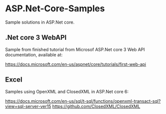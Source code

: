 # ASP.Net-Core-Samples

Sample solutions in ASP.Net core.

## .Net core 3 WebAPI

Sample from finished tutorial from Microsof ASP.Net core 3 Web API documentation, available at:

https://docs.microsoft.com/en-us/aspnet/core/tutorials/first-web-api

## Excel

Samples using OpenXML and ClosedXML in ASP.Net core 6:

https://docs.microsoft.com/en-us/sql/t-sql/functions/openxml-transact-sql?view=sql-server-ver15
https://github.com/ClosedXML/ClosedXML

